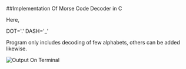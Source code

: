 ##Implementation Of Morse Code Decoder in C 

Here, 

DOT='.'
DASH='_' 

Program only includes decoding of few alphabets, others can be added likewise. 

![Output On Terminal](https://s12.postimg.org/jni906kl9/morsefinal.png)
